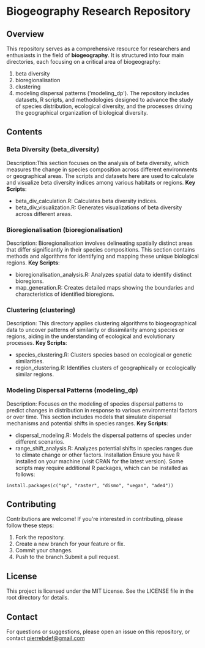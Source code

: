 # Biogeography Research Repository
## Overview
This repository serves as a comprehensive resource for researchers and enthusiasts in the field of **biogeography**. It is structured into four main directories, each focusing on a critical area of biogeography: 
1. beta diversity
2. bioregionalisation
3. clustering
4. modeling dispersal patterns ('modeling_dp').
The repository includes datasets, R scripts, and methodologies designed to advance the study of species distribution, ecological diversity, and the processes driving the geographical organization of biological diversity.

## Contents
### Beta Diversity (beta_diversity)
Description:This section focuses on the analysis of beta diversity, which measures the change in species composition across different environments or geographical areas. The scripts and datasets here are used to calculate and visualize beta diversity indices among various habitats or regions.
**Key Scripts**:
- beta_div_calculation.R: Calculates beta diversity indices.
- beta_div_visualization.R: Generates visualizations of beta diversity across different areas.
### Bioregionalisation (bioregionalisation)
Description: Bioregionalisation involves delineating spatially distinct areas that differ significantly in their species compositions. This section contains methods and algorithms for identifying and mapping these unique biological regions.
**Key Scripts**:
- bioregionalisation_analysis.R: Analyzes spatial data to identify distinct bioregions.
- map_generation.R: Creates detailed maps showing the boundaries and characteristics of identified bioregions.
### Clustering (clustering)
Description: This directory applies clustering algorithms to biogeographical data to uncover patterns of similarity or dissimilarity among species or regions, aiding in the understanding of ecological and evolutionary processes.
**Key Scripts**:
- species_clustering.R: Clusters species based on ecological or genetic similarities.
- region_clustering.R: Identifies clusters of geographically or ecologically similar regions.
### Modeling Dispersal Patterns (modeling_dp)
Description: Focuses on the modeling of species dispersal patterns to predict changes in distribution in response to various environmental factors or over time. This section includes models that simulate dispersal mechanisms and potential shifts in species ranges.
**Key Scripts**:
- dispersal_modeling.R: Models the dispersal patterns of species under different scenarios.
- range_shift_analysis.R: Analyzes potential shifts in species ranges due to climate change or other factors.
Installation
Ensure you have R installed on your machine (visit CRAN for the latest version). Some scripts may require additional R packages, which can be installed as follows:
```
install.packages(c("sp", "raster", "dismo", "vegan", "ade4"))
```

## Contributing
Contributions are welcome! If you're interested in contributing, please follow these steps:
1. Fork the repository.
2. Create a new branch for your feature or fix.
3. Commit your changes.
4. Push to the branch.Submit a pull request.

## License
This project is licensed under the MIT License. See the LICENSE file in the root directory for details.

## Contact
For questions or suggestions, please open an issue on this repository, or contact pierrebdef@gmail.com
